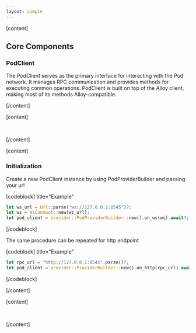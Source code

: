 ```yaml
---
layout: simple
---
```


<script>
    import {Code} from '$lib';
</script>

[content]

## Core Components

### PodClient

The PodClient serves as the primary interface for interacting with the Pod network. It manages RPC communication and provides methods for executing common operations. PodClient is built on top of the Alloy client, making most of its methods Alloy-compatible.

[/content]

[content]

&nbsp;

[/content]

[content]

### Initialization

Create a new PodClient instance by using PodProviderBuilder and passing your url

[codeblock] title="Example"

```rust
let ws_url = Url::parse("ws://127.0.0.1:8545")?;
let ws = WsConnect::new(ws_url);
let pod_client = provider::PodProviderBuilder::new().on_ws(ws).await?;
```

[/codeblock]

The same procedure can be repeated for http endpoint

[codeblock] title="Example"

```rust
let rpc_url = "http://127.0.0.1:8545".parse()?;
let pod_client = provider::ProviderBuilder::new().on_http(rpc_url).await?;
```

[/codeblock]

[/content]

[content]

&nbsp;

[/content]
